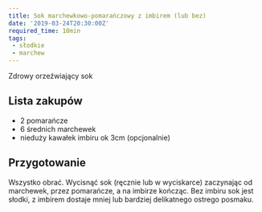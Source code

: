 ```yaml
---
title: Sok marchewkowo-pomarańczowy z imbirem (lub bez)
date: '2019-03-24T20:30:00Z'
required_time: 10min
tags:
 - słodkie
 - marchew
---
```


Zdrowy orzeźwiający sok

<!---- splitter ---->

## Lista zakupów

- 2 pomarańcze
- 6 średnich marchewek
- nieduży kawałek imbiru ok 3cm (opcjonalnie)

<!---- splitter ---->

## Przygotowanie

Wszystko obrać.
Wycisnąć sok (ręcznie lub w wyciskarce) zaczynając od marchewek, przez pomarańcze, a na imbirze kończąc. Bez imbiru sok jest słodki, z imbirem dostaje mniej lub bardziej delikatnego ostrego posmaku.

